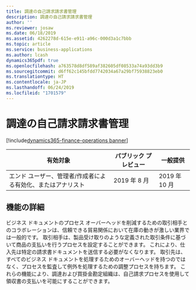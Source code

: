 ```yaml
---
title: 調達の自己請求請求書管理
description: 調達の自己請求請求書管理
author: ''
ms.reviewer: josaw
ms.date: 06/18/2019
ms.assetid: 4262278d-615e-e911-a96c-000d3a1c7bbb
ms.topic: article
ms.service: business-applications
ms.author: lcash
dynamics365pdf: true
ms.openlocfilehash: a763578d8df589af382605df08533a74a93dd3b9
ms.sourcegitcommit: d6ff62c145bfdd7742034a67a29bf75938823eb0
ms.translationtype: HT
ms.contentlocale: ja-JP
ms.lasthandoff: 06/24/2019
ms.locfileid: "1701579"
---
```

# <a name="self-billing-invoice-control-for-procurement"></a>調達の自己請求請求書管理
[!include[dynamics365-finance-operations banner](../includes/dynamics365-finance-operations.md)]

| 有効対象    |  パブリック プレビュー | 一般提供 | 
| ---------- | ---------- |---------- |
|エンド ユーザー、管理者/作成者による有効化、またはアナリスト|2019 年 8 月| 2019 年 10 月|






## <a name="feature-details"></a>機能の詳細
<!--feature detail start -->
ビジネス ドキュメントのプロセス オーバーヘッドを削減するための取引相手とのコラボレーションは、信頼できる貿易関係において在庫の動きが激しい業界では一般的です。 取引相手は、製品受け取りのような定義された取引条件に基づいて商品の支払いを行うプロセスを設定することができます。 これにより、仕入先は特定の請求書ドキュメントを送信する必要がなくなります。 取引先は、すべてのビジネス ドキュメントを処理するためのオーバーヘッドを持つのではなく、プロセスを監査して例外を処理するための調整プロセスを持ちます。 これらの機能により、調達および買掛金勘定組織は、自己請求プロセスを使用して領収書の支払いを可能にすることができます。
<!--feature detail end -->











